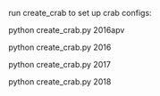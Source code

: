 run create_crab to set up crab configs:

python create_crab.py 2016apv

python create_crab.py 2016

python create_crab.py 2017

python create_crab.py 2018
